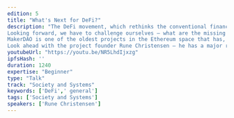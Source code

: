 ```yaml
---
edition: 5
title: "What's Next for DeFi?"
description: "The DeFi movement, which rethinks the conventional financial services and builds them in a decentralized manner, has enjoyed great momentum. After the humble beginnings in 2018, this year was fruit-bearing: building blocks for open financial protocols have been laid out. 
Looking forward, we have to challenge ourselves – what are the missing pieces to make this movement truly accessible and how can we achieve global financial inclusion?
MakerDAO is one of the oldest projects in the Ethereum space that has, aside from bringing the first decentralized stablecoin build on this blockchain, introduced a powerful decentralized credit system. Maker Protocol transitioned into both: a DeFi bedrock and a building block in the set of services never seen before. 
Look ahead with the project founder Rune Christensen – he has a major revelation planned to finish off the keynote - more on this TBD."
youtubeUrl: "https://youtu.be/NR5LhdIjxzg"
ipfsHash: ''
duration: 1240
expertise: "Beginner"
type: "Talk"
track: "Society and Systems"
keywords: ['DeFi',' general']
tags: ['Society and Systems']
speakers: ['Rune Christensen']
---
```

